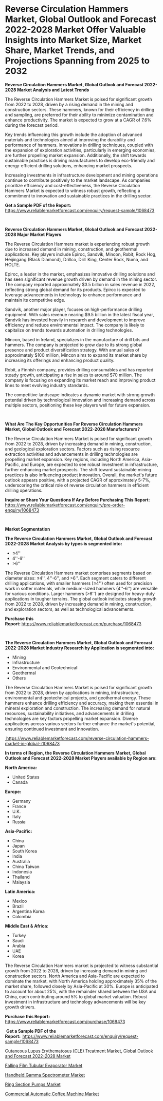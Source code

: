 <p><h1>Reverse Circulation Hammers Market, Global Outlook and Forecast 2022-2028 Market Offer Valuable Insights into Market Size, Market Share, Market Trends, and Projections Spanning from 2025 to 2032</h1></p><p><strong>Reverse Circulation Hammers Market, Global Outlook and Forecast 2022-2028 Market Analysis and Latest Trends</strong></p>
<p><p>The Reverse Circulation Hammers Market is poised for significant growth from 2022 to 2028, driven by a rising demand in the mining and construction sectors. These hammers, known for their efficiency in drilling and sampling, are preferred for their ability to minimize contamination and enhance productivity. The market is expected to grow at a CAGR of 7.6% during the forecast period. </p><p>Key trends influencing this growth include the adoption of advanced materials and technologies aimed at improving the durability and performance of hammers. Innovations in drilling techniques, coupled with the expansion of exploration activities, particularly in emerging economies, are further propelling market expansion. Additionally, the shift towards sustainable practices is driving manufacturers to develop eco-friendly and energy-efficient drilling solutions, enhancing market prospects. </p><p>Increasing investments in infrastructure development and mining operations continue to contribute positively to the market landscape. As companies prioritize efficiency and cost-effectiveness, the Reverse Circulation Hammers Market is expected to witness robust growth, reflecting a commitment to innovation and sustainable practices in the drilling sector.</p></p>
<p><strong>Get a Sample PDF of the Report:&nbsp;</strong> <a href="https://www.reliablemarketforecast.com/enquiry/request-sample/1068473?utm_campaign=3446&utm_medium=2&utm_source=Github&utm_content=ia&utm_term=21032025&utm_id=reverse-circulation-hammers-market-global-outlook-and-forecast-2022-2028">https://www.reliablemarketforecast.com/enquiry/request-sample/1068473</a></p>
<p>&nbsp;</p>
<p><strong>Reverse Circulation Hammers Market, Global Outlook and Forecast 2022-2028 Major Market Players</strong></p>
<p><p>The Reverse Circulation Hammers market is experiencing robust growth due to increased demand in mining, construction, and geothermal applications. Key players include Epiroc, Sandvik, Mincon, Robit, Rock Hog, Heijingang (Black Diamond), Drillco, Drill King, Center Rock, Numa, and HOLTE.</p><p>Epiroc, a leader in the market, emphasizes innovative drilling solutions and has seen significant revenue growth driven by demand in the mining sector. The company reported approximately $3.5 billion in sales revenue in 2022, reflecting strong global demand for its products. Epiroc is expected to leverage advancements in technology to enhance performance and maintain its competitive edge.</p><p>Sandvik, another major player, focuses on high-performance drilling equipment. With sales revenue nearing $9.5 billion in the latest fiscal year, Sandvik has invested heavily in research and development to improve efficiency and reduce environmental impact. The company is likely to capitalize on trends towards automation in drilling technologies.</p><p>Mincon, based in Ireland, specializes in the manufacture of drill bits and hammers. The company is projected to grow due to its strong global presence and product diversification strategy. With annual sales of approximately $100 million, Mincon aims to expand its market share by increasing its offerings and enhancing product quality.</p><p>Robit, a Finnish company, provides drilling consumables and has reported steady growth, anticipating a rise in sales to around $70 million. The company is focusing on expanding its market reach and improving product lines to meet evolving industry standards.</p><p>The competitive landscape indicates a dynamic market with strong growth potential driven by technological innovation and increasing demand across multiple sectors, positioning these key players well for future expansion.</p></p>
<p>&nbsp;</p>
<p><strong>What Are The Key Opportunities For Reverse Circulation Hammers Market, Global Outlook and Forecast 2022-2028 Manufacturers?</strong></p>
<p><p>The Reverse Circulation Hammers Market is poised for significant growth from 2022 to 2028, driven by increasing demand in mining, construction, and geological exploration sectors. Factors such as rising resource extraction activities and advancements in drilling technologies are propelling market expansion. Key regions, including North America, Asia-Pacific, and Europe, are expected to see robust investment in infrastructure, further enhancing market prospects. The shift toward sustainable mining practices is also influencing product innovation. Overall, the market's future outlook appears positive, with a projected CAGR of approximately 5-7%, underscoring the critical role of reverse circulation hammers in efficient drilling operations.</p></p>
<p><strong>Inquire or Share Your Questions If Any Before Purchasing This Report:</strong> <a href="https://www.reliablemarketforecast.com/enquiry/pre-order-enquiry/1068473?utm_campaign=3446&utm_medium=2&utm_source=Github&utm_content=ia&utm_term=21032025&utm_id=reverse-circulation-hammers-market-global-outlook-and-forecast-2022-2028">https://www.reliablemarketforecast.com/enquiry/pre-order-enquiry/1068473</a></p>
<p>&nbsp;</p>
<p><strong>Market Segmentation</strong></p>
<p><strong>The Reverse Circulation Hammers Market, Global Outlook and Forecast 2022-2028 Market Analysis by types is segmented into:</strong></p>
<p><ul><li>≤4''</li><li>4''-6''</li><li>>6''</li></ul></p>
<p><p>The Reverse Circulation Hammers market comprises segments based on diameter sizes: ≤4'', 4''-6'', and >6''. Each segment caters to different drilling applications, with smaller hammers (≤4'') often used for precision work in softer materials, while medium-sized hammers (4''-6'') are versatile for various conditions. Larger hammers (>6'') are designed for heavy-duty applications in tougher terrains. The global outlook indicates steady growth from 2022 to 2028, driven by increasing demand in mining, construction, and exploration sectors, as well as technological advancements.</p></p>
<p><strong>Purchase this Report:&nbsp;</strong><a href="https://www.reliablemarketforecast.com/purchase/1068473?utm_campaign=3446&utm_medium=2&utm_source=Github&utm_content=ia&utm_term=21032025&utm_id=reverse-circulation-hammers-market-global-outlook-and-forecast-2022-2028">https://www.reliablemarketforecast.com/purchase/1068473</a></p>
<p>&nbsp;</p>
<p><strong>The Reverse Circulation Hammers Market, Global Outlook and Forecast 2022-2028 Market Industry Research by Application is segmented into:</strong></p>
<p><ul><li>Mining</li><li>Infrastructure</li><li>Environmental and Geotechnical</li><li>Geothermal</li><li>Others</li></ul></p>
<p><p>The Reverse Circulation Hammers Market is poised for significant growth from 2022 to 2028, driven by applications in mining, infrastructure, environmental and geotechnical projects, and geothermal energy. These hammers enhance drilling efficiency and accuracy, making them essential in mineral exploration and construction. The increasing demand for natural resources, sustainability initiatives, and advancements in drilling technologies are key factors propelling market expansion. Diverse applications across various sectors further enhance the market's potential, ensuring continued investment and innovation.</p></p>
<p><a href="https://www.reliablemarketforecast.com/reverse-circulation-hammers-market-in-global-r1068473?utm_campaign=3446&utm_medium=2&utm_source=Github&utm_content=ia&utm_term=21032025&utm_id=reverse-circulation-hammers-market-global-outlook-and-forecast-2022-2028">&nbsp;https://www.reliablemarketforecast.com/reverse-circulation-hammers-market-in-global-r1068473</a></p>
<p><strong>In terms of Region, the Reverse Circulation Hammers Market, Global Outlook and Forecast 2022-2028 Market Players available by Region are:</strong></p>
<p>
    <p> <strong> North America: </strong>
        <ul>
            <li>United States</li>
            <li>Canada</li>
        </ul>
        </p> 
    <p> <strong> Europe: </strong>
        <ul>
            <li>Germany</li>
            <li>France</li>
            <li>U.K.</li>
            <li>Italy</li>
            <li>Russia</li>
        </ul>
        </p> 
    <p> <strong> Asia-Pacific: </strong>
        <ul>
            <li>China</li>
            <li>Japan</li>
            <li>South Korea</li>
            <li>India</li>
            <li>Australia</li>
            <li>China Taiwan</li>
            <li>Indonesia</li>
            <li>Thailand</li>
            <li>Malaysia</li>
        </ul>
        </p> 
    <p> <strong> Latin America: </strong>
        <ul>
            <li>Mexico</li>
            <li>Brazil</li>
            <li>Argentina Korea</li>
            <li>Colombia</li>
        </ul>
        </p> 
    <p> <strong> Middle East & Africa: </strong>
        <ul>
            <li>Turkey</li>
            <li>Saudi</li>
            <li>Arabia</li>
            <li>UAE</li>
            <li>Korea</li>
        </ul>
    </p>
    </p>
<p><p>The Reverse Circulation Hammers market is projected to witness substantial growth from 2022 to 2028, driven by increasing demand in mining and construction sectors. North America and Asia-Pacific are expected to dominate the market, with North America holding approximately 35% of the market share, followed closely by Asia-Pacific at 30%. Europe is anticipated to account for about 25%, with the remainder shared between the USA and China, each contributing around 5% to global market valuation. Robust investment in infrastructure and technology advancements will be key growth drivers.</p></p>
<p><strong>Purchase this Report: </strong><a href="https://www.reliablemarketforecast.com/purchase/1068473?utm_campaign=3446&utm_medium=2&utm_source=Github&utm_content=ia&utm_term=21032025&utm_id=reverse-circulation-hammers-market-global-outlook-and-forecast-2022-2028">https://www.reliablemarketforecast.com/purchase/1068473</a></p>
<p>&nbsp;<strong>Get a Sample PDF of the Report:&nbsp;&nbsp;</strong><a href="https://www.reliablemarketforecast.com/enquiry/request-sample/1068473?utm_campaign=3446&utm_medium=2&utm_source=Github&utm_content=ia&utm_term=21032025&utm_id=reverse-circulation-hammers-market-global-outlook-and-forecast-2022-2028">https://www.reliablemarketforecast.com/enquiry/request-sample/1068473</a></p>
<p><strong></strong></p>
<p><p><a href="https://github.com/lanuskarnajc/Market-Research-Report-List-1/blob/main/cutaneous-lupus-erythematosus-cle-treatment-market-global-outlook-and-forecast-2022-2028-market.md?utm_campaign=3446&utm_medium=2&utm_source=Github&utm_content=ia&utm_term=21032025&utm_id=reverse-circulation-hammers-market-global-outlook-and-forecast-2022-2028">Cutaneous Lupus Erythematosus (CLE) Treatment Market, Global Outlook and Forecast 2022-2028 Market</a></p><p><a href="https://www.linkedin.com/pulse/falling-film-tubular-evaporator-market-research-sales-s7h5e?utm_campaign=3446&utm_medium=2&utm_source=Github&utm_content=ia&utm_term=21032025&utm_id=reverse-circulation-hammers-market-global-outlook-and-forecast-2022-2028">Falling Film Tubular Evaporator Market</a></p><p><a href="https://www.linkedin.com/pulse/handheld-gamma-spectrometer-market-analysis-highlights-growth-s8e7e?utm_campaign=3446&utm_medium=2&utm_source=Github&utm_content=ia&utm_term=21032025&utm_id=reverse-circulation-hammers-market-global-outlook-and-forecast-2022-2028">Handheld Gamma Spectrometer Market</a></p><p><a href="https://www.linkedin.com/pulse/unpacking-ring-section-pumps-market-growth-whats-behind-73-crsue?utm_campaign=3446&utm_medium=2&utm_source=Github&utm_content=ia&utm_term=21032025&utm_id=reverse-circulation-hammers-market-global-outlook-and-forecast-2022-2028">Ring Section Pumps Market</a></p><p><a href="https://www.linkedin.com/pulse/opportunities-challenges-commercial-automatic-coffee-machine-5g3he?utm_campaign=3446&utm_medium=2&utm_source=Github&utm_content=ia&utm_term=21032025&utm_id=reverse-circulation-hammers-market-global-outlook-and-forecast-2022-2028">Commercial Automatic Coffee Machine Market</a></p></p>
